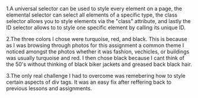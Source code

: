 1.A universal selector can be used to style every element on a page, the elemental selector can select all elements of a specific type, the class selector allows you to style elements via the "class" attribute, and lastly the ID selector allows to to style one specific element by calling its unique ID. 

2.The three colors I chose were turquoise, red, and black. This is because as I was browsing through photos for this assignment a common theme I noticed amongst the photos whether it was fashion, vechicles, or buildings was usually turquoise and red. I then chose black because I cant think of the 50's without thinking of black biker jackets and greased back black hair.

3.The only real challenge I had to overcome was remebering how to style certain aspects of div tags. It was an easy fix after reffering back to previous lessons and assignments. 
